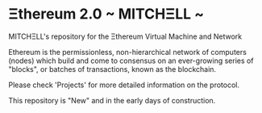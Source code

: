 # Ξthereum 2.0  ~ MITCHΞLL ~

MITCHΞLL's repository for the Ξthereum Virtual Machine and Network

Ethereum is the permissionless, non-hierarchical network of computers (nodes) which build and come to consensus on an ever-growing series of "blocks", or batches of transactions, known as the blockchain. 

Please check 'Projects' for more detailed information on the protocol.

This repository is "New" and in the early days of construction.
